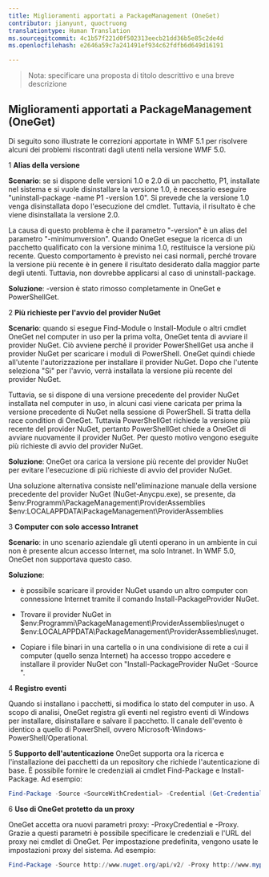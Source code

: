 ```yaml
---
title: Miglioramenti apportati a PackageManagement (OneGet)
contributor: jianyunt, quoctruong
translationtype: Human Translation
ms.sourcegitcommit: 4c1b57f221d0f502313eecb21dd36b5e85c2de4d
ms.openlocfilehash: e2646a59c7a241491ef934c62fdfb6d649d16191

---
```


>Nota: specificare una proposta di titolo descrittivo e una breve descrizione

## Miglioramenti apportati a PackageManagement (OneGet) ##
Di seguito sono illustrate le correzioni apportate in WMF 5.1 per risolvere alcuni dei problemi riscontrati dagli utenti nella versione WMF 5.0. 

1 **Alias della versione**

**Scenario**: se si dispone delle versioni 1.0 e 2.0 di un pacchetto, P1, installate nel sistema e si vuole disinstallare la versione 1.0, è necessario eseguire "uninstall-package -name P1 -version 1.0". Si prevede che la versione 1.0 venga disinstallata dopo l'esecuzione del cmdlet. Tuttavia, il risultato è che viene disinstallata la versione 2.0. 
    
La causa di questo problema è che il parametro "-version" è un alias del parametro "-minimumversion". Quando OneGet esegue la ricerca di un pacchetto qualificato con la versione minima 1.0, restituisce la versione più recente. Questo comportamento è previsto nei casi normali, perché trovare la versione più recente è in genere il risultato desiderato dalla maggior parte degli utenti. Tuttavia, non dovrebbe applicarsi al caso di uninstall-package.
    
**Soluzione**: -version è stato rimosso completamente in OneGet e PowerShellGet. 

2 **Più richieste per l'avvio del provider NuGet**

**Scenario**: quando si esegue Find-Module o Install-Module o altri cmdlet OneGet nel computer in uso per la prima volta, OneGet tenta di avviare il provider NuGet. Ciò avviene perché il provider PowerShellGet usa anche il provider NuGet per scaricare i moduli di PowerShell. OneGet quindi chiede all'utente l'autorizzazione per installare il provider NuGet. Dopo che l'utente seleziona "Sì" per l'avvio, verrà installata la versione più recente del provider NuGet. 
    
Tuttavia, se si dispone di una versione precedente del provider NuGet installata nel computer in uso, in alcuni casi viene caricata per prima la versione precedente di NuGet nella sessione di PowerShell. Si tratta della race condition di OneGet. Tuttavia PowerShellGet richiede la versione più recente del provider NuGet, pertanto PowerShellGet chiede a OneGet di avviare nuovamente il provider NuGet. Per questo motivo vengono eseguite più richieste di avvio del provider NuGet.

**Soluzione**: OneGet ora carica la versione più recente del provider NuGet per evitare l'esecuzione di più richieste di avvio del provider NuGet.

Una soluzione alternativa consiste nell'eliminazione manuale della versione precedente del provider NuGet (NuGet-Anycpu.exe), se presente, da $env:Programmi\PackageManagement\ProviderAssemblies $env:LOCALAPPDATA\PackageManagement\ProviderAssemblies


3 **Computer con solo accesso Intranet**

**Scenario**: in uno scenario aziendale gli utenti operano in un ambiente in cui non è presente alcun accesso Internet, ma solo Intranet. In WMF 5.0, OneGet non supportava questo caso.

**Soluzione**:
- è possibile scaricare il provider NuGet usando un altro computer con connessione Internet tramite il comando Install-PackageProvider NuGet.

- Trovare il provider NuGet in $env:Programmi\PackageManagement\ProviderAssemblies\nuget o $env:LOCALAPPDATA\PackageManagement\ProviderAssemblies\nuget. 

- Copiare i file binari in una cartella o in una condivisione di rete a cui il computer (quello senza Internet) ha accesso troppo accedere e installare il provider NuGet con "Install-PackageProvider NuGet -Source <Path to folder>".


4 **Registro eventi**

Quando si installano i pacchetti, si modifica lo stato del computer in uso. A scopo di analisi, OneGet registra gli eventi nel registro eventi di Windows per installare, disinstallare e salvare il pacchetto. Il canale dell'evento è identico a quello di PowerShell, ovvero Microsoft-Windows-PowerShell/Operational.

5 **Supporto dell'autenticazione** OneGet supporta ora la ricerca e l'installazione dei pacchetti da un repository che richiede l'autenticazione di base. È possibile fornire le credenziali ai cmdlet Find-Package e Install-Package. Ad esempio:
``` PowerShell
Find-Package -Source <SourceWithCredential> -Credential (Get-Credential)
```
6 **Uso di OneGet protetto da un proxy**

OneGet accetta ora nuovi parametri proxy: -ProxyCredential e -Proxy. Grazie a questi parametri è possibile specificare le credenziali e l'URL del proxy nei cmdlet di OneGet. Per impostazione predefinita, vengono usate le impostazioni proxy del sistema. Ad esempio:
``` PowerShell
Find-Package -Source http://www.nuget.org/api/v2/ -Proxy http://www.myproxyserver.com -ProxyCredential (Get-Credential)
```



<!--HONumber=Jul16_HO1-->


